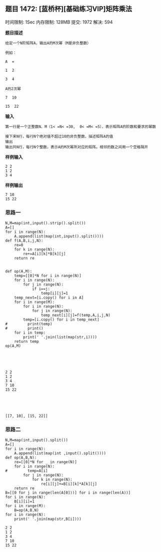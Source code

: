 ## 题目 1472: [蓝桥杯][基础练习VIP]矩阵乘法

时间限制: 1Sec 内存限制: 128MB 提交: 1972 解决: 594

**题目描述**

```
给定一个N阶矩阵A，输出A的M次幂（M是非负整数）

例如：

A  =

1  2

3  4

A的2次幂

7  10

15  22
```
**输入**
```
第一行是一个正整数N、M（1< =N< =30,  0< =M< =5），表示矩阵A的阶数和要求的幂数 

接下来N行，每行N个绝对值不超过10的非负整数，描述矩阵A的值 
输出
输出共N行，每行N个整数，表示A的M次幂所对应的矩阵。相邻的数之间用一个空格隔开 
```

**样例输入**
```
2 2 
1 2 
3 4 
```
**样例输出**
```
7 10
15 22
```

### 思路一


```
N,M=map(int,input().strip().split())
A=[]
for i in range(N):
    A.append(list(map(int,input().split())))
def f(A,B,i,j,N):
    re=0
    for k in range(N):
        re+=A[i][k]*B[k][j]
    return re 
    
        
def op(A,M):
    temp=[[0]*N for i in range(N)]
    for i in range(N):
        for j in range(N):
            if i==j:
                temp[i][j]=1
    temp_next=[i.copy() for i in A]
    for i in range(M):
        for i in range(N):
            for j in range(N):
                temp_next[i][j]=f(temp,A,i,j,N)
        temp=[i.copy() for i in temp_next]
#         print(temp)
#         print()
    for i in temp:
        print(' '.join(list(map(str,i))))
    return temp 
op(A,M)
    
            
    
    
```

    2 2
    1 2
    3 4
    7 10
    15 22





    [[7, 10], [15, 22]]



### 思路二


```
N,M=map(int,input().split())
A=[]
for i in range(N):
    A.append(list(map(int ,input().split())))
def op(A,B,N):
    re=[[0]*N for _ in range(N)]
    for i in range(N):
#         temp=A[i]
        for j in range(N):
            for k in range(N):
                re[i][j]+=B[i][k]*A[k][j]
    return re
B=[[0 for j in range(len(A[0]))] for i in range(len(A))]
for i in range(N):
    B[i][i]=1
for i in range(M):
    B=op(A,B,N)
for i in range(N):
    print(' '.join(map(str,B[i])))
```

    2 2 
    1 2
    3 4
    7 10
    15 22